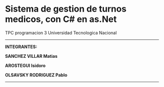 # Sistema de gestion de turnos medicos, con C# en as.Net

TPC programacion 3 Universidad Tecnologica Nacional

------------------------------

**INTEGRANTES:**

**SANCHEZ VILLAR Matias**

**AROSTEGUI Isidoro**

**OLSAVSKY RODRIGUEZ Pablo**

------------------------------

